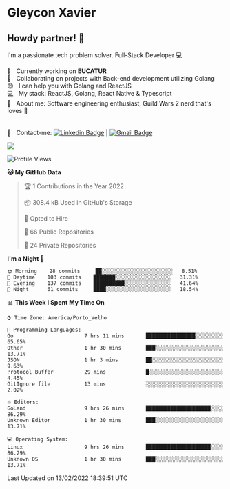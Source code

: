 # Gleycon Xavier

## Howdy partner! 👋

I'm a passionate tech problem solver.
Full-Stack Developer :computer:

 :rocket:  &nbsp; Currently working on **EUCATUR**
 <br/> :purple_heart: &nbsp; Collaborating on projects with Back-end development utilizing Golang
 <br/> :blush: &nbsp; I can help you with Golang and ReactJS
 <br/> :computer: &nbsp; My stack: ReactJS, Golang, React Native & Typescript
 <br/> 💬  &nbsp; About me: Software engineering enthusiast, Guild Wars 2 nerd that's loves :apple:
 <br/>
 <br/>
 <br/> :email: &nbsp; Contact-me: [![Linkedin Badge](https://img.shields.io/badge/-GleyconXavier-blue?style=flat-square&logo=Linkedin&logoColor=white&link=https://www.linkedin.com/in/gleyconxavier/)](https://www.linkedin.com/in/gleyconxavier/) 
| 
[![Gmail Badge](https://img.shields.io/badge/-gleyconxcarlos@gmail.com-c14438?style=flat-square&logo=Gmail&logoColor=white&link=mailto:gleyconxcarlos@gmail.com)](mailto:gleyconxcarlos@gmail.com)

![](https://komarev.com/ghpvc/?username=gleyconxavier)

<!--START_SECTION:waka-->
![Profile Views](http://img.shields.io/badge/Profile%20Views-0-blue)

**🐱 My GitHub Data** 

> 🏆 1 Contributions in the Year 2022
 > 
> 📦 308.4 kB Used in GitHub's Storage 
 > 
> 💼 Opted to Hire
 > 
> 📜 66 Public Repositories 
 > 
> 🔑 24 Private Repositories  
 > 
**I'm a Night 🦉** 

```text
🌞 Morning    28 commits     ██░░░░░░░░░░░░░░░░░░░░░░░   8.51% 
🌆 Daytime    103 commits    ███████░░░░░░░░░░░░░░░░░░   31.31% 
🌃 Evening    137 commits    ██████████░░░░░░░░░░░░░░░   41.64% 
🌙 Night      61 commits     ████░░░░░░░░░░░░░░░░░░░░░   18.54%

```


📊 **This Week I Spent My Time On** 

```text
⌚︎ Time Zone: America/Porto_Velho

💬 Programming Languages: 
Go                       7 hrs 11 mins       ████████████████░░░░░░░░░   65.65% 
Other                    1 hr 30 mins        ███░░░░░░░░░░░░░░░░░░░░░░   13.71% 
JSON                     1 hr 3 mins         ██░░░░░░░░░░░░░░░░░░░░░░░   9.63% 
Protocol Buffer          29 mins             █░░░░░░░░░░░░░░░░░░░░░░░░   4.45% 
GitIgnore file           13 mins             ░░░░░░░░░░░░░░░░░░░░░░░░░   2.02%

🔥 Editors: 
GoLand                   9 hrs 26 mins       █████████████████████░░░░   86.29% 
Unknown Editor           1 hr 30 mins        ███░░░░░░░░░░░░░░░░░░░░░░   13.71%

💻 Operating System: 
Linux                    9 hrs 26 mins       █████████████████████░░░░   86.29% 
Unknown OS               1 hr 30 mins        ███░░░░░░░░░░░░░░░░░░░░░░   13.71%

```


 Last Updated on 13/02/2022 18:39:51 UTC
<!--END_SECTION:waka-->
